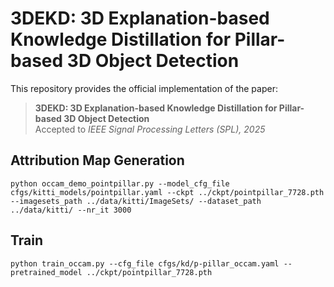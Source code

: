 # 3DEKD: 3D Explanation-based Knowledge Distillation for Pillar-based 3D Object Detection
This repository provides the official implementation of the paper:

> **3DEKD: 3D Explanation-based Knowledge Distillation for Pillar-based 3D Object Detection**  
> Accepted to *IEEE Signal Processing Letters (SPL), 2025*




## Attribution Map Generation
```
python occam_demo_pointpillar.py --model_cfg_file cfgs/kitti_models/pointpillar.yaml --ckpt ../ckpt/pointpillar_7728.pth --imagesets_path ../data/kitti/ImageSets/ --dataset_path ../data/kitti/ --nr_it 3000
```
## Train
```
python train_occam.py --cfg_file cfgs/kd/p-pillar_occam.yaml --pretrained_model ../ckpt/pointpillar_7728.pth
```
